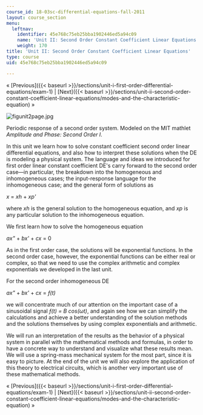 ```yaml
---
course_id: 18-03sc-differential-equations-fall-2011
layout: course_section
menu:
  leftnav:
    identifier: 45e768c75eb25bba1902446ed5a94c09
    name: 'Unit II: Second Order Constant Coefficient Linear Equations'
    weight: 170
title: 'Unit II: Second Order Constant Coefficient Linear Equations'
type: course
uid: 45e768c75eb25bba1902446ed5a94c09

---
```


« [Previous]({{< baseurl >}}/sections/unit-i-first-order-differential-equations/exam-1) | [Next]({{< baseurl >}}/sections/unit-ii-second-order-constant-coefficient-linear-equations/modes-and-the-characteristic-equation) »

![figunit2page.jpg](/coursemedia/18-03sc-differential-equations-fall-2011/e16738defccd9df7b2d16b9f76a2aec3_figunit2page.jpg)

Periodic response of a second order system. Modeled on the MIT mathlet _Amplitude and Phase: Second Order I_.

In this unit we learn how to solve constant coefficient second order linear differential equations, and also how to interpret these solutions when the DE is modeling a physical system. The language and ideas we introduced for first order linear constant coefficient DE's carry forward to the second order case—in particular, the breakdown into the homogeneous and inhomogeneous cases; the input-response language for the inhomogeneous case; and the general form of solutions as

_x_ = _xh_ + _xp'_

where _xh_ is the general solution to the homogeneous equation, and _xp_ is any particular solution to the inhomogeneous equation.

We first learn how to solve the homogeneous equation

_ax"_ + _bx'_ + _cx_ = 0

As in the first order case, the solutions will be exponential functions. In the second order case, however, the exponential functions can be either real or complex, so that we need to use the complex arithmetic and complex exponentials we developed in the last unit.

For the second order inhomogeneous DE

_ax"_ + _bx'_ + _cx_ = _ƒ(t)_

we will concentrate much of our attention on the important case of a sinusoidal signal _ƒ(t) = B cos(ωt)_, and again see how we can simplify the calculations and achieve a better understanding of the solution methods and the solutions themselves by using complex exponentials and arithmetic.

We will run an interpretation of the results as the behavior of a physical system in parallel with the mathematical methods and formulas, in order to have a concrete way to understand and visualize what these results mean. We will use a spring-mass mechanical system for the most part, since it is easy to picture. At the end of the unit we will also explore the application of this theory to electrical circuits, which is another very important use of these mathematical methods.

« [Previous]({{< baseurl >}}/sections/unit-i-first-order-differential-equations/exam-1) | [Next]({{< baseurl >}}/sections/unit-ii-second-order-constant-coefficient-linear-equations/modes-and-the-characteristic-equation) »
